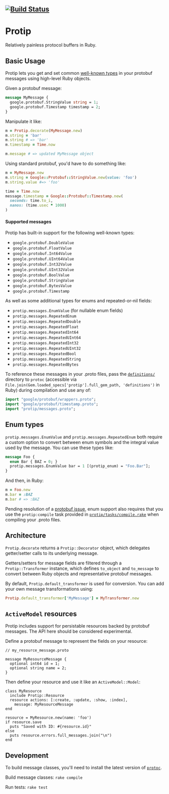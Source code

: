 [![Build Status](https://travis-ci.org/AngelList/protip.svg)](https://travis-ci.org/AngelList/protip)
-------

# Protip

Relatively painless protocol buffers in Ruby.

Basic Usage
-----------

Protip lets you get and set common
[well-known types](https://developers.google.com/protocol-buffers/docs/reference/google.protobuf)
in your protobuf messages using high-level Ruby objects.

Given a protobuf message:

```protobuf
message MyMessage {
  google.protobuf.StringValue string = 1;
  google.protobuf.Timestamp timestamp = 2;
}
```

Manipulate it like:

```ruby
m = Protip.decorate(MyMessage.new)
m.string = 'bar'
m.string # => 'bar'
m.timestamp = Time.now

m.message # => updated MyMessage object
```

Using standard protobuf, you'd have to do something like:

```ruby
m = MyMessage.new
m.string = Google::Protobuf::StringValue.new(value: 'foo')
m.string.value #=> 'foo'

time = Time.now
message.timestamp = Google::Protobuf::Timestamp.new(
  seconds: time.to_i,
  nanos: (time.usec * 1000)
)
```

#### Supported messages

Protip has built-in support for the following well-known types:

- `google.protobuf.DoubleValue`
- `google.protobuf.FloatValue`
- `google.protobuf.Int64Value`
- `google.protobuf.UInt64Value`
- `google.protobuf.Int32Value`
- `google.protobuf.UInt32Value`
- `google.protobuf.BoolValue`
- `google.protobuf.StringValue`
- `google.protobuf.BytesValue`
- `google.protobuf.Timestamp`

As well as some additional types for enums and repeated-or-nil fields:

- `protip.messages.EnumValue` (for nullable enum fields)
- `protip.messages.RepeatedEnum`
- `protip.messages.RepeatedDouble`
- `protip.messages.RepeatedFloat`
- `protip.messages.RepeatedInt64`
- `protip.messages.RepeatedUInt64`
- `protip.messages.RepeatedInt32`
- `protip.messages.RepeatedUInt32`
- `protip.messages.RepeatedBool`
- `protip.messages.RepeatedString`
- `protip.messages.RepeatedBytes`

To reference these messages in your .proto files, pass the
[`definitions/`](definitions/) directory to `protoc` (accessible via
`File.join(Gem.loaded_specs['protip'].full_gem_path, 'definitions')`
in Ruby) during compilation and use any of:

```protobuf
import "google/protobuf/wrappers.proto";
import "google/protobuf/timestamp.proto";
import "protip/messages.proto";
```

Enum types
----------

`protip.messages.EnumValue` and `protip.messages.RepeatedEnum` both
require a custom option to convert between enum symbols and the
integral value used by the message.  You can use these types like:

```protobuf
message Foo {
  enum Bar { BAZ = 0; }
  protip.messages.EnumValue bar = 1 [(protip_enum) = "Foo.Bar"];
}
```

And then, in Ruby:

```ruby
m = Foo.new
m.bar = :BAZ
m.bar # => :BAZ
```

Pending resolution of a
[protobuf issue](https://github.com/google/protobuf/issues/1198), enum
support also requires that you use the `protip:compile` task provided
in [`protip/tasks/compile.rake`](lib/protip/tasks/compile.rake) when
compiling your .proto files.

Architecture
------------

`Protip.decorate` returns a `Protip::Decorator` object, which
delegates getter/setter calls to its underlying message.

Getters/setters for message fields are filtered through a
`Protip::Transformer` instance, which defines `to_object` and
`to_message` to convert between Ruby objects and representative
protobuf messages.

By default, `Protip.default_transformer` is used for conversion. You
can add your own message transformations using:

```ruby
Protip.default_transformer['MyMessage'] = MyTransformer.new
```

`ActiveModel` resources
-----------------------

Protip includes support for persistable resources backed by protobuf
messages. The API here should be considered experimental.

Define a protobuf message to represent the fields on your resource:

```
// my_resource_message.proto

message MyResourceMessage {
  optional int64 id = 1;
  optional string name = 2;
}
```

Then define your resource and use it like an `ActiveModel::Model`:

```
class MyResource
  include Protip::Resource
  resource actions: [:create, :update, :show, :index],
    message: MyResourceMessage
end

resource = MyResource.new(name: 'foo')
if resource.save
  puts "Saved with ID: #{resource.id}"
else
  puts resource.errors.full_messages.join("\n")
end
```

Development
-----------

To build message classes, you'll need to install the latest version of
[`protoc`](https://github.com/google/protobuf).

Build message classes: `rake compile`

Run tests: `rake test`
